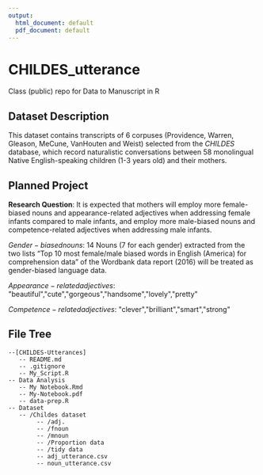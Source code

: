 ```yaml
---
output:
  html_document: default
  pdf_document: default
---
```

# CHILDES_utterance
Class (public) repo for Data to Manuscript in R

## Dataset Description
This dataset contains transcripts of 6 corpuses (Providence, Warren, Gleason, MeCune, VanHouten and Weist) selected from the *CHILDES* database, which record naturalistic conversations between 58 monolingual Native English-speaking children (1-3 years old) and their mothers. 

## Planned Project 

**Research Question**: It is expected that mothers will employ more female-biased nouns and appearance-related adjectives when addressing female infants compared to male infants, and employ more male-biased nouns and competence-related adjectives when addressing male infants.

$Gender-biased nouns$: 14 Nouns (7 for each gender) extracted from the two lists “Top 10 most female/male biased words in English (America) for comprehension data” of the Wordbank data report (2016) will be treated as gender-biased language data.  

$Appearance-related adjectives$: "beautiful","cute","gorgeous","handsome","lovely","pretty" 

$Competence-related adjectives$: "clever","brilliant","smart","strong"


## File Tree
```
--[CHILDES-Utterances] 
   -- README.md 
   -- .gitignore
   -- My_Script.R  
-- Data Analysis
   -- My Notebook.Rmd
   -- My-Notebook.pdf
   -- data-prep.R
-- Dataset
   -- /Childes dataset  
        -- /adj.  
        -- /fnoun 
        -- /mnoun 
        -- /Proportion data  
        -- /tidy data
        -- adj_utterance.csv
        -- noun_utterance.csv
```
        
 
